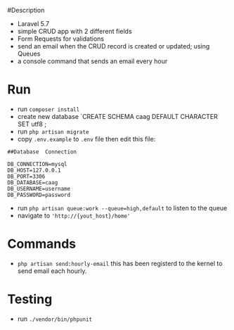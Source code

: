 #Description
- Laravel 5.7
- simple CRUD app with 2 different fields
- Form Requests for validations
- send an email when the CRUD record is created or updated; using Queues
- a console command that sends an email every hour

# Run
- run `composer install`
- create new database `CREATE SCHEMA caag DEFAULT CHARACTER SET utf8 ;
- run `php artisan migrate`
- copy `.env.example` to `.env` file then edit this file: 
```
##Database  Connection 

DB_CONNECTION=mysql
DB_HOST=127.0.0.1
DB_PORT=3306
DB_DATABASE=caag
DB_USERNAME=username
DB_PASSWORD=password
```
- run `php artisan queue:work --queue=high,default` to listen to the queue
- navigate to `'http://{yout_host}/home'`

# Commands 
- `php artisan send:hourly-email` this has been registerd to the kernel to send email each hourly.

# Testing
- run `./vendor/bin/phpunit`

